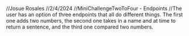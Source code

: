 //Josue Rosales
//2/4/2024
//MiniChallengeTwoToFour - Endpoints
//The user has an option of three endpoints that all do different things. The first one adds two numbers, the second one takes in a name and at time to return a sentence, and the third one compared two numbers.

